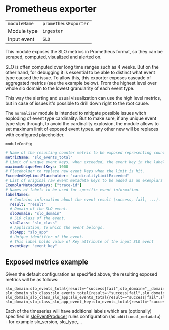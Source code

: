 # Prometheus exporter

|                |                      |
|----------------|----------------------|
| `moduleName`   | `prometheusExporter` |
| Module type    | `ingester`           |
| Input event    | `SLO`                |

This module exposes the SLO metrics in Prometheus format, so they can be
scraped, computed, visualized and alerted on.

SLO is often computed over long time ranges such as 4 weeks.
But on the other hand, for debugging it is essential to be able to distinct what event type
caused the issue. To allow this, this exporter exposes cascade of aggregated metrics (see the example below).
From the highest level over whole slo domain to the lowest granularity of each event type.

This way the alerting and usual visualization can use the high level metrics, but in case of issues
it's possible to drill down right to the root cause.

The `normalizer` module is intended to mitigate possible issues witch exploding of event type cardinality.
But to make sure, if any unique event type slips through, to avoid the cardinality explosion,
 the module allows to set maximum limit of exposed event types. any other new will be replaces with configured placeholder.

`moduleConfig`
```yaml
# Name of the resulting counter metric to be exposed representing counter of slo events by it's classification and result.
metricName: "slo_events_total"
# Limit of unique event keys, when exceeded, the event key in the label is replaced with placeholder.
maximumUniqueEventKeys: 1000
# Placeholder to replace new event keys when the limit is hit.
ExceededKeyLimitPlaceholder: "cardinalityLimitExceeded"
# List of original raw event metadata keys to be added as an exemplars labels   
ExemplarMetadataKeys: ["trace-id"]
# Names of labels to be used for specific event information.
labelNames:
  # Contains information about the event result (success, fail, ...).
  result: "result"
  # Domain of the SLO event.
  sloDomain: "slo_domain"
  # SLO class of the event.
  sloClass: "slo_class"
  # Application, to which the event belongs.
  sloApp: "slo_app"
  # Unique identifier of the event.
  # This label holds value of Key attribute of the input SLO event
  eventKey: "event_key"
```

## Exposed metrics example
Given the default configuration as specified above, the resulting exposed metrics will be as follows:
```
slo_domain:slo_events_total{result=~"success|fail",slo_domain="__domain_name__"}
slo_domain_slo_class:slo_events_total{result=~"success|fail",slo_domain="__domain_name__",slo_class="__slo_class__"}
slo_domain_slo_class_slo_app:slo_events_total{result=~"success|fail",slo_domain="__domain_name__",slo_class="__slo_class__",slo_app="__slo_app__"}
slo_domain_slo_class_slo_app_event_key:slo_events_total{result=~"success|fail",slo_domain="__domain_name__",slo_class="__slo_class__",slo_app="__slo_app__",event_key="__event_key__"}
```

Each of the timeseries will have additional labels which are (optionally) specified in [sloEventProducer](./slo_event_producer.md) rules configuration (as `additional_metadata`) - for example slo_version, slo_type,... 
